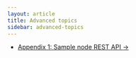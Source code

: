 ```yaml
---
layout: article
title: Advanced topics
sidebar: advanced-topics
---
```


<nav>
  <ul class="pager">
    <li class="next"><a href="/appendix-1-sample-node-rest-api">Appendix 1: Sample node REST API <span aria-hidden="true">&rarr;</span></a></li>
  </ul>
</nav>